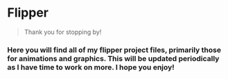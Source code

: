 # Flipper

> Thank you for stopping by!

### Here you will find all of my flipper project files, primarily those for animations and graphics. This will be updated periodically as I have time to work on more. I hope you enjoy!
